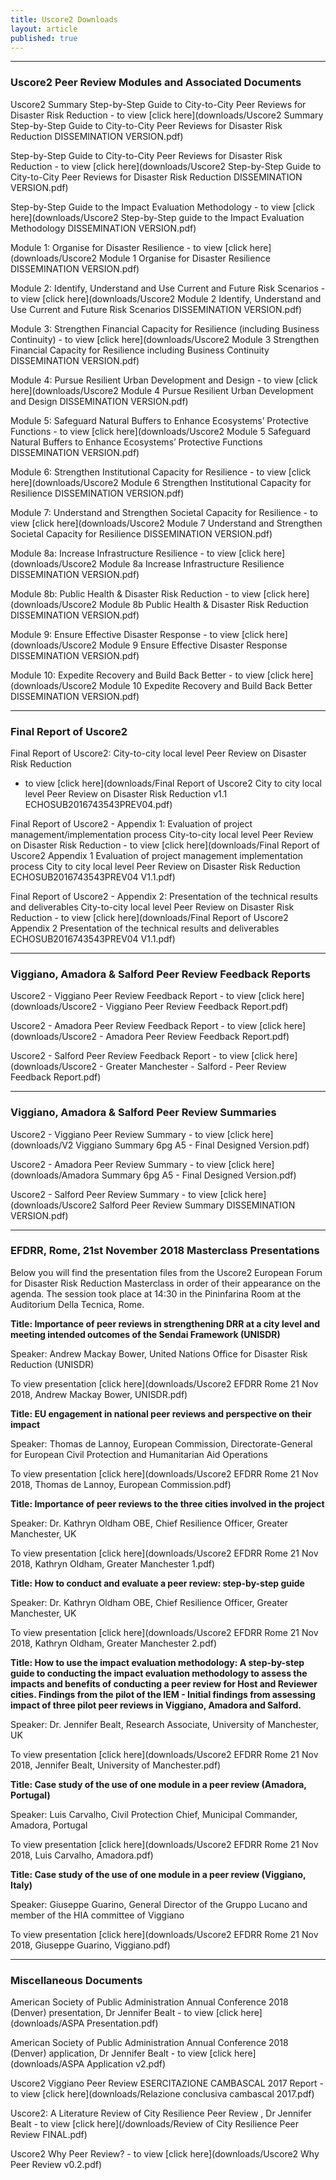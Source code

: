 ```yaml
---
title: Uscore2 Downloads
layout: article
published: true
---
```

-------------------------------------------------------------------------------------------------------------

### Uscore2 Peer Review Modules and Associated Documents

Uscore2 Summary Step-by-Step Guide to City-to-City Peer Reviews for Disaster Risk Reduction - to view [click here](downloads/Uscore2 Summary Step-by-Step Guide to City-to-City Peer Reviews for Disaster Risk Reduction DISSEMINATION VERSION.pdf)

Step-by-Step Guide to City-to-City Peer Reviews for Disaster Risk Reduction - to view [click here](downloads/Uscore2 Step-by-Step Guide to City-to-City Peer Reviews for Disaster Risk Reduction DISSEMINATION VERSION.pdf)

Step-by-Step Guide to the Impact Evaluation Methodology - to view [click here](downloads/Uscore2 Step-by-Step guide to the Impact Evaluation Methodology DISSEMINATION VERSION.pdf)

Module 1: Organise for Disaster Resilience - to view [click here](downloads/Uscore2 Module 1 Organise for Disaster Resilience DISSEMINATION VERSION.pdf)

Module 2: Identify, Understand and Use Current and Future Risk Scenarios - to view [click here](downloads/Uscore2 Module 2 Identify, Understand and Use Current and Future Risk Scenarios DISSEMINATION VERSION.pdf)

Module 3: Strengthen Financial Capacity for Resilience (including Business Continuity) - to view [click here](downloads/Uscore2 Module 3 Strengthen Financial Capacity for Resilience including Business Continuity DISSEMINATION VERSION.pdf)

Module 4: Pursue Resilient Urban Development and Design - to view [click here](downloads/Uscore2 Module 4 Pursue Resilient Urban Development and Design DISSEMINATION VERSION.pdf)

Module 5: Safeguard Natural Buffers to Enhance Ecosystems’ Protective Functions - to view [click here](downloads/Uscore2 Module 5 Safeguard Natural Buffers to Enhance Ecosystems’ Protective Functions DISSEMINATION VERSION.pdf)

Module 6: Strengthen Institutional Capacity for Resilience - to view [click here](downloads/Uscore2 Module 6 Strengthen Institutional Capacity for Resilience DISSEMINATION VERSION.pdf)

Module 7: Understand and Strengthen Societal Capacity for Resilience - to view [click here](downloads/Uscore2 Module 7 Understand and Strengthen Societal Capacity for Resilience DISSEMINATION VERSION.pdf)

Module 8a: Increase Infrastructure Resilience - to view [click here](downloads/Uscore2 Module 8a Increase Infrastructure Resilience DISSEMINATION VERSION.pdf)

Module 8b: Public Health & Disaster Risk Reduction - to view [click here](downloads/Uscore2 Module 8b Public Health & Disaster Risk Reduction DISSEMINATION VERSION.pdf)

Module 9: Ensure Effective Disaster Response - to view [click here](downloads/Uscore2 Module 9 Ensure Effective Disaster Response DISSEMINATION VERSION.pdf)

Module 10: Expedite Recovery and Build Back Better - to view [click here](downloads/Uscore2 Module 10 Expedite Recovery and Build Back Better DISSEMINATION VERSION.pdf)

-------------------------------------------------------------------------------------------------------------

### Final Report of Uscore2

Final Report of Uscore2: City-to-city local level Peer Review on Disaster Risk Reduction
- to view [click here](downloads/Final Report of Uscore2 City to city local level Peer Review on Disaster Risk Reduction v1.1 ECHOSUB2016743543PREV04.pdf)

Final Report of Uscore2 - Appendix 1: Evaluation of project management/implementation process City-to-city local level Peer Review on Disaster Risk Reduction - to view [click here](downloads/Final Report of Uscore2 Appendix 1 Evaluation of project management implementation process City to city local level Peer Review on Disaster Risk Reduction ECHOSUB2016743543PREV04 V1.1.pdf)

Final Report of Uscore2 - Appendix 2: Presentation of the technical results and deliverables City-to-city local level Peer Review on Disaster Risk Reduction - to view [click here](downloads/Final Report of Uscore2 Appendix 2 Presentation of the technical results and deliverables ECHOSUB2016743543PREV04 V1.1.pdf)

-------------------------------------------------------------------------------------------------------------

### Viggiano, Amadora & Salford Peer Review Feedback Reports

Uscore2 - Viggiano Peer Review Feedback Report - to view [click here](downloads/Uscore2 - Viggiano Peer Review Feedback Report.pdf)

Uscore2 - Amadora Peer Review Feedback Report - to view [click here](downloads/Uscore2 - Amadora Peer Review Feedback Report.pdf)

Uscore2 - Salford Peer Review Feedback Report - to view [click here](downloads/Uscore2 - Greater Manchester - Salford - Peer Review Feedback Report.pdf)

-------------------------------------------------------------------------------------------------------------

### Viggiano, Amadora & Salford Peer Review Summaries

Uscore2 - Viggiano Peer Review Summary - to view [click here](downloads/V2 Viggiano Summary 6pg A5 - Final Designed Version.pdf)

Uscore2 - Amadora Peer Review Summary - to view [click here](downloads/Amadora Summary 6pg A5 - Final Designed Version.pdf)

Uscore2 - Salford Peer Review Summary - to view [click here](downloads/Uscore2 Salford Peer Review Summary DISSEMINATION VERSION.pdf)

-------------------------------------------------------------------------------------------------------------

### EFDRR, Rome, 21st November 2018 Masterclass Presentations

Below you will find the presentation files from the Uscore2 European Forum for Disaster Risk Reduction Masterclass in order of their appearance on the agenda. The session took place at 14:30 in the Pininfarina Room at the Auditorium Della Tecnica, Rome.

**Title: Importance of peer reviews in strengthening DRR at a city level and meeting intended outcomes of the Sendai Framework (UNISDR)**

Speaker: Andrew Mackay Bower, United Nations Office for Disaster Risk Reduction (UNISDR)

To view presentation [click here](downloads/Uscore2 EFDRR Rome 21 Nov 2018, Andrew Mackay Bower, UNISDR.pdf)

**Title: EU engagement in national peer reviews and perspective on their impact**

Speaker: Thomas de Lannoy, European Commission, Directorate-General for European Civil Protection and Humanitarian Aid Operations	

To view presentation [click here](downloads/Uscore2 EFDRR Rome 21 Nov 2018, Thomas de Lannoy, European Commission.pdf)

**Title: Importance of peer reviews to the three cities involved in the project**

Speaker: Dr. Kathryn Oldham OBE, Chief Resilience Officer, Greater Manchester, UK	

To view presentation [click here](downloads/Uscore2 EFDRR Rome 21 Nov 2018, Kathryn Oldham, Greater Manchester 1.pdf)

**Title: How to conduct and evaluate a peer review: step-by-step guide**

Speaker: Dr. Kathryn Oldham OBE, Chief Resilience Officer, Greater Manchester, UK

To view presentation [click here](downloads/Uscore2 EFDRR Rome 21 Nov 2018, Kathryn Oldham, Greater Manchester 2.pdf)

**Title: How to use the impact evaluation methodology: A step-by-step guide to conducting the impact evaluation methodology to assess the impacts and benefits of conducting a peer review for Host and Reviewer cities. Findings from the pilot of the IEM - Initial findings from assessing impact of three pilot peer reviews in Viggiano, Amadora and Salford.**

Speaker: Dr. Jennifer Bealt, Research Associate, University of Manchester, UK

To view presentation [click here](downloads/Uscore2 EFDRR Rome 21 Nov 2018, Jennifer Bealt, University of Manchester.pdf)

**Title: Case study of the use of one module in a peer review (Amadora, Portugal)**

Speaker: Luis Carvalho, Civil Protection Chief, Municipal Commander, Amadora, Portugal

To view presentation [click here](downloads/Uscore2 EFDRR Rome 21 Nov 2018, Luis Carvalho, Amadora.pdf)

**Title: Case study of the use of one module in a peer review (Viggiano, Italy)**

Speaker: Giuseppe Guarino, General Director of the Gruppo Lucano and member of the HIA committee of Viggiano

To view presentation [click here](downloads/Uscore2 EFDRR Rome 21 Nov 2018, Giuseppe Guarino, Viggiano.pdf)


-------------------------------------------------------------------------------------------------------------

### Miscellaneous Documents

American Society of Public Administration Annual Conference 2018 (Denver) presentation, Dr Jennifer Bealt - to view [click here](downloads/ASPA Presentation.pdf)

American Society of Public Administration Annual Conference 2018 (Denver) application, Dr Jennifer Bealt - to view [click here](downloads/ASPA Application v2.pdf)

Uscore2 Viggiano Peer Review ESERCITAZIONE CAMBASCAL 2017 Report - to view [click here](downloads/Relazione conclusiva cambascal 2017.pdf)

Uscore2: A Literature Review of City Resilience Peer Review , Dr Jennifer Bealt - to view [click here](/downloads/Review of City Resilience Peer Review FINAL.pdf)

Uscore2 Why Peer Review? - to view [click here](downloads/Uscore2 Why Peer Review v0.2.pdf)
